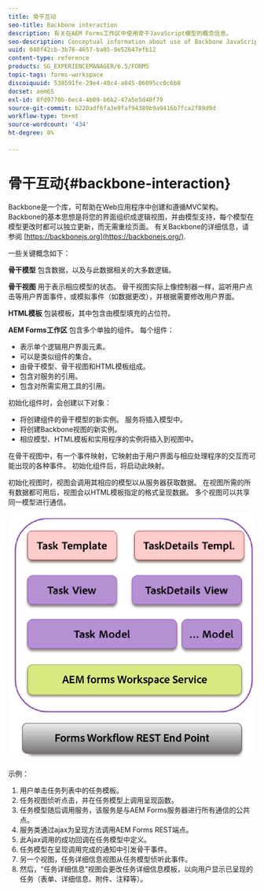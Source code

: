 ```yaml
---
title: 骨干互动
seo-title: Backbone interaction
description: 有关在AEM Forms工作区中使用骨干JavaScript模型的概念信息。
seo-description: Conceptual information about use of Backbone JavaScript models in AEM Forms workspace.
uuid: 040f42cb-3b76-4657-ba05-9e52647efb12
content-type: reference
products: SG_EXPERIENCEMANAGER/6.5/FORMS
topic-tags: forms-workspace
discoiquuid: 538591fe-29e4-40c4-a045-06095cc0c6b8
docset: aem65
exl-id: 8fd9770b-6ec4-4b09-b6b2-47a5e5d40f79
source-git-commit: b220adf6fa3e9faf94389b9a9416b7fca2f89d9d
workflow-type: tm+mt
source-wordcount: '434'
ht-degree: 0%

---
```


# 骨干互动{#backbone-interaction}

Backbone是一个库，可帮助在Web应用程序中创建和遵循MVC架构。 Backbone的基本思想是将您的界面组织成逻辑视图，并由模型支持，每个模型在模型更改时都可以独立更新，而无需重绘页面。 有关Backbone的详细信息，请参阅 [https://backbonejs.org](https://backbonejs.org/).

一些关键概念如下：

**骨干模型** 包含数据，以及与此数据相关的大多数逻辑。

**骨干视图** 用于表示相应模型的状态。 骨干视图实际上像控制器一样，监听用户点击等用户界面事件，或模拟事件（如数据更改），并根据需要修改用户界面。

**HTML模板** 包装模板，其中包含由模型填充的占位符。

**AEM Forms工作区** 包含多个单独的组件。 每个组件：

* 表示单个逻辑用户界面元素。
* 可以是类似组件的集合。
* 由骨干模型、骨干视图和HTML模板组成。
* 包含对服务的引用。
* 包含对所需实用工具的引用。

初始化组件时，会创建以下对象：

* 将创建组件的骨干模型的新实例。 服务将插入模型中。
* 将创建Backbone视图的新实例。
* 相应模型、HTML模板和实用程序的实例将插入到视图中。

在骨干视图中，有一个事件映射，它映射由于用户界面与相应处理程序的交互而可能出现的各种事件。 初始化组件后，将启动此映射。

初始化视图时，视图会调用其相应的模型以从服务器获取数据。 在视图所需的所有数据都可用后，视图会以HTML模板指定的格式呈现数据。 多个视图可以共享同一模型进行通信。

![](do-not-localize/aem_forms_workflow.png)

示例：

1. 用户单击任务列表中的任务模板。
1. 任务视图侦听点击，并在任务模型上调用呈现函数。
1. 任务模型随后调用服务，该服务是与AEM Forms服务器进行所有通信的公共点。
1. 服务类通过ajax为呈现方法调用AEM Forms REST端点。
1. 此Ajax调用的成功回调在任务模型中定义。
1. 任务模型在呈现调用完成的通知中引发骨干事件。
1. 另一个视图，任务详细信息视图从任务模型侦听此事件。
1. 然后，“任务详细信息”视图会更改任务详细信息模板，以向用户显示已呈现的任务（表单、详细信息、附件、注释等）。
